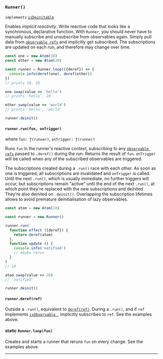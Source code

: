 ### `Runner()`

`implements` [`isDeinitable`](#-isdeinitable-value-)

Enables _implicit reactivity_. Write reactive code that looks like a
synchronous, declarative function. With `Runner`, you should never have to
manually subscribe and unsubscribe from observables again. Simply pull data from
[`observable refs`](#-isobservableref-value-) and implicitly get subscribed. The
subscriptions are updated on each run, and therefore may change over time.

```js
const one = new Atom(10)
const other = new Atom(20)

const runner = Runner.loop(({deref}) => {
  console.info(deref(one), deref(other))
})
// prints 10, 20

one.swap(value => 'hello')
// prints 'hello', 20

other.swap(value => 'world')
// prints 'hello', 'world'

runner.deinit()
```

#### `runner.run(fun, onTrigger)`

where `fun: ƒ(runner)`, `onTrigger: ƒ(runner)`

Runs `fun` in the runner's reactive context, subscribing to any
[`observable refs`](#-isobservableref-value-)
passed to `.deref()` during the run. Returns the result of `fun`.
`onTrigger` will be called when any of the subscribed observables are triggered.

The subscriptions created during a `.run()` race with each other. As soon as one
is triggered, all subscriptions are invalidated and `onTrigger` is called. Until
the next `.run()`, which is usually immediate, no further triggers will occur,
but subscriptions remain "active" until the end of the next `.run()`, at which
point they're replaced with the new subscriptions and deinited. They're also
deinited on `.deinit()`. Overlapping the subscription lifetimes allows to avoid
premature deinitialisation of lazy observables.

```js
const atom = new Atom(10)

const runner = new Runner()

runner.run(
  function effect ({deref}) {
    return deref(atom)
  },
  function update () {
    console.info('notified')
    // maybe rerun
  }
)
// 10

atom.swap(value => 20)
// 'notified'

runner.deinit()
```

#### `runner.deref(ref)`

Outside a `.run()`, equivalent to [`deref(ref)`](#-deref-ref-). During a
`.run()`, and if `ref` implements [`isObservable `](#-isobservable-value-),
implicitly subscribes to `ref`. See the examples above.

#### static `Runner.loop(fun)`

Creates and starts a runner that reruns `fun` on every change. See the examples
above.

---
